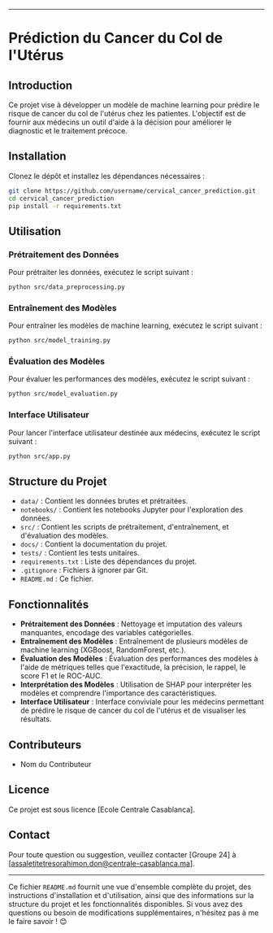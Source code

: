 

---

# Prédiction du Cancer du Col de l'Utérus

## Introduction
Ce projet vise à développer un modèle de machine learning pour prédire le risque de cancer du col de l'utérus chez les patientes. L'objectif est de fournir aux médecins un outil d'aide à la décision pour améliorer le diagnostic et le traitement précoce.

## Installation
Clonez le dépôt et installez les dépendances nécessaires :
```bash
git clone https://github.com/username/cervical_cancer_prediction.git
cd cervical_cancer_prediction
pip install -r requirements.txt
```

## Utilisation
### Prétraitement des Données
Pour prétraiter les données, exécutez le script suivant :
```bash
python src/data_preprocessing.py
```

### Entraînement des Modèles
Pour entraîner les modèles de machine learning, exécutez le script suivant :
```bash
python src/model_training.py
```

### Évaluation des Modèles
Pour évaluer les performances des modèles, exécutez le script suivant :
```bash
python src/model_evaluation.py
```

### Interface Utilisateur
Pour lancer l'interface utilisateur destinée aux médecins, exécutez le script suivant :
```bash
python src/app.py
```

## Structure du Projet
- `data/` : Contient les données brutes et prétraitées.
- `notebooks/` : Contient les notebooks Jupyter pour l'exploration des données.
- `src/` : Contient les scripts de prétraitement, d'entraînement, et d'évaluation des modèles.
- `docs/` : Contient la documentation du projet.
- `tests/` : Contient les tests unitaires.
- `requirements.txt` : Liste des dépendances du projet.
- `.gitignore` : Fichiers à ignorer par Git.
- `README.md` : Ce fichier.

## Fonctionnalités
- **Prétraitement des Données** : Nettoyage et imputation des valeurs manquantes, encodage des variables catégorielles.
- **Entraînement des Modèles** : Entraînement de plusieurs modèles de machine learning (XGBoost, RandomForest, etc.).
- **Évaluation des Modèles** : Évaluation des performances des modèles à l'aide de métriques telles que l'exactitude, la précision, le rappel, le score F1 et le ROC-AUC.
- **Interprétation des Modèles** : Utilisation de SHAP pour interpréter les modèles et comprendre l'importance des caractéristiques.
- **Interface Utilisateur** : Interface conviviale pour les médecins permettant de prédire le risque de cancer du col de l'utérus et de visualiser les résultats.

## Contributeurs
- Nom du Contributeur

## Licence
Ce projet est sous licence [Ecole Centrale Casablanca].

## Contact
Pour toute question ou suggestion, veuillez contacter [Groupe 24] à [assaletitetresorahimon.don@centrale-casablanca.ma].

---

Ce fichier `README.md` fournit une vue d'ensemble complète du projet, des instructions d'installation et d'utilisation, ainsi que des informations sur la structure du projet et les fonctionnalités disponibles. Si vous avez des questions ou besoin de modifications supplémentaires, n'hésitez pas à me le faire savoir ! 😊
